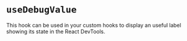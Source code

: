 # `useDebugValue`
This hook can be used in your custom hooks to display an useful label showing its state in the React DevTools.
